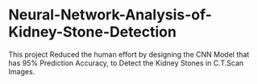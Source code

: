 # Neural-Network-Analysis-of-Kidney-Stone-Detection

This project Reduced the human effort by designing the CNN Model that has 95% Prediction Accuracy, to Detect the Kidney Stones in C.T.Scan Images.
